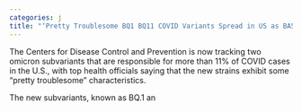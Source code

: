 ```yaml
---
categories: j
title: "‘Pretty Troublesome BQ1 BQ11 COVID Variants Spread in US as BA5 Cases Decrease"
---
```


The Centers for Disease Control and Prevention is now tracking two omicron subvariants that are responsible for more than 11% of COVID cases in the U.S., with top health officials saying that the new strains exhibit some “pretty troublesome” characteristics.



The new subvariants, known as BQ.1 an